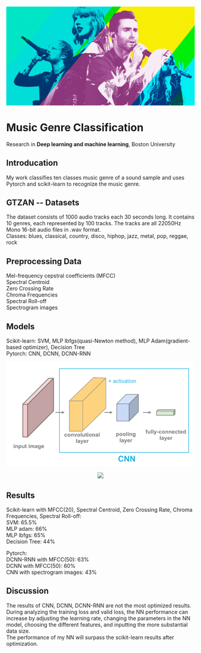 <p align="center">
<img src="https://github.com/QirenSun/Music-Generator/blob/master/Image/11-yic-pop-essay.w1200.h630.jpg" >
</p>

# Music Genre Classification   

Research in **Deep learning and machine learning**, Boston University   

## Introducation   

My work classifies ten classes music genre of a sound sample and uses Pytorch and scikit-learn to recognize the music genre.   

## GTZAN -- Datasets   

The dataset consists of 1000 audio tracks each 30 seconds long. It contains 10 genres, each represented by 100 tracks. The tracks are all 22050Hz Mono 16-bit audio files in .wav format.    
Classes: blues, classical, country, disco, hiphop, jazz, metal, pop, reggae, rock  

## Preprocessing Data   

Mel-frequency cepstral coefficients (MFCC)  
Spectral Centroid  
Zero Crossing Rate  
Chroma Frequencies  
Spectral Roll-off  
Spectrogram images  

## Models   

Scikit-learn: SVM, MLP lbfgs(quasi-Newton method), MLP Adam(gradient-based optimizer), Decision Tree  
Pytorch: CNN, DCNN, DCNN-RNN  

<p align="center">
<img src="https://github.com/QirenSun/Music-Generator/blob/master/Image/CNN_all_layers.png" >
</p>

<p align="center">
<img src="https://github.com/QirenSun/Music-Generator/blob/master/Image/3.jpg" >
</p>


## Results  

Scikit-learn with MFCC(20), Spectral Centroid, Zero Crossing Rate, Chroma Frequencies, Spectral Roll-off:  
SVM: 65.5%  
MLP adam: 66%  
MLP lbfgs: 65%  
Decision Tree: 44%  

Pytorch:  
DCNN-RNN with MFCC(50): 63%  
DCNN with MFCC(50): 60%  
CNN with spectrogram images: 43%  

## Discussion

The results of CNN, DCNN, DCNN-RNN are not the most optimized results. During analyzing the training loss and valid loss, the NN performance can increase by adjusting the learning rate, changing the parameters in the NN model, choosing the different features, and inputting the more substantial data size.  
The performance of my NN will surpass the scikit-learn results after optimization.  


